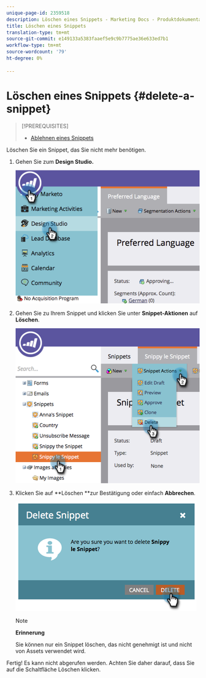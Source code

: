 ```yaml
---
unique-page-id: 2359518
description: Löschen eines Snippets - Marketing Docs - Produktdokumentation
title: Löschen eines Snippets
translation-type: tm+mt
source-git-commit: e149133a5383faaef5e9c9b7775ae36e633ed7b1
workflow-type: tm+mt
source-wordcount: '79'
ht-degree: 0%

---
```



# Löschen eines Snippets {#delete-a-snippet}

>[!PREREQUISITES]
>
>* [Ablehnen eines Snippets](unapprove-a-snippet.md)

>



Löschen Sie ein Snippet, das Sie nicht mehr benötigen.

1. Gehen Sie zum **Design Studio.**

   ![](assets/image2014-9-16-10-3a43-3a47.png)

1. Gehen Sie zu Ihrem Snippet und klicken Sie unter **Snippet-Aktionen** auf **Löschen**.

   ![](assets/image2014-9-16-10-3a43-3a57.png)

1. Klicken Sie auf **Löschen **zur Bestätigung oder einfach **Abbrechen**.

   ![](assets/image2014-9-16-10-3a44-3a8.png)

   >[!NOTE]
   >
   >**Erinnerung**
   >
   >
   >Sie können nur ein Snippet löschen, das nicht genehmigt ist und nicht von Assets verwendet wird.

Fertig! Es kann nicht abgerufen werden. Achten Sie daher darauf, dass Sie auf die Schaltfläche Löschen klicken.
